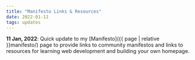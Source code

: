 ```yaml
---
title: "Manifesto Links & Resources"
date: 2022-01-11
tags: updates
---
```


**11 Jan, 2022**: Quick update to my [Manifesto]({{ page | relative }}manifesto/) page to provide links to community manifestos and links to resources for learning web development and building your own homepage.
